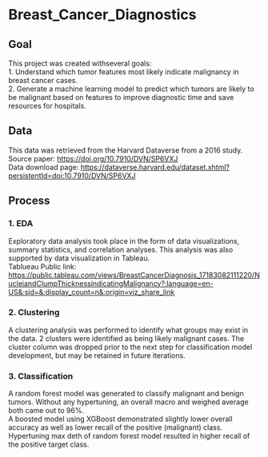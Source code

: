 # Breast_Cancer_Diagnostics

## Goal
This project was created withseveral goals: <br/> 1. Understand which tumor features most likely indicate malignancy in breast cancer cases. <br/> 2. Generate a machine learning model to predict which tumors are likely to be malignant based on features to improve diagnostic time and save resources for hospitals.

## Data 
This data was retrieved from the Harvard Dataverse from a 2016 study. <br/>
Source paper: https://doi.org/10.7910/DVN/SP6VXJ <br/>
Data download page: https://dataverse.harvard.edu/dataset.xhtml?persistentId=doi:10.7910/DVN/SP6VXJ

## Process

### 1. EDA 
Exploratory data analysis took place in the form of data visualizations, summary statistics, and correlation analyses. This analysis was also supported by data visualization in Tableau. <br/>
Tablueau Public link: https://public.tableau.com/views/BreastCancerDiagnosis_17183082111220/NucleiandClumpThicknessindicatingMalignancy?:language=en-US&:sid=&:display_count=n&:origin=viz_share_link

### 2. Clustering
A clustering analysis was performed to identify what groups may exist in the data. 2 clusters were identified as being likely malignant cases. The cluster column was dropped prior to the next step for classification model development, but may be retained in future iterations.

### 3. Classification
A random forest model was generated to classify malignant and benign tumors. Without any hypertuning, an overall macro and weighed average both came out to 96%. <br/>
A boosted model using XGBoost demonstrated slightly lower overall accuracy as well as lower recall of the positive (malignant) class. <br/>
Hypertuning max deth of random forest model resulted in higher recall of the positive target class.
